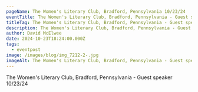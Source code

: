 ```yaml
---
pageName: The Women's Literary Club, Bradford, Pennsylvania 10/23/24
eventTitle: The Women's Literary Club, Bradford, Pennsylvania - Guest speaker 10/23/24
titleTag: The Women's Literary Club, Bradford, Pennsylvania - Guest speaker 10/23/24
description: The Women's Literary Club, Bradford, Pennsylvania - Guest speaker 10/23/24
author: David McElwee
date: 2024-10-23T18:24:00.000Z
tags:
  - eventpost
image: /images/blog/img_7212-2-.jpg
imageAlt: The Women's Literary Club, Bradford, Pennsylvania - Guest speaker 10/23/24
---
```

The Women's Literary Club, Bradford, Pennsylvania - Guest speaker 10/23/24